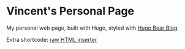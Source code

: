 # Vincent's Personal Page

My personal web page, built with Hugo, styled with [Hugo Bear Blog](https://github.com/janraasch/hugo-bearblog).

Extra shortcode: [raw HTML inserter](https://anaulin.org/blog/hugo-raw-html-shortcode/)
